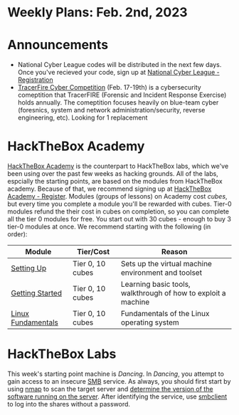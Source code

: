 # Weekly Plans: Feb. 2nd, 2023

# Announcements
- National Cyber League codes will be distributed in the next few days. Once you've recieved your code, sign up at [National Cyber League - Registration](https://cyberskyline.com/events/ncl/welcome)
- [TracerFire Cyber Competition](https://www.acsac.org/2022/workshops/tracerfire/) (Feb. 17-19th) is a cybersecurity comeptition that TracerFIRE (Forensic and 
Incident Response Exercise) holds annually. The comeptition focuses heavily on blue-team cyber (foresnics, system and network administration/security,
reverse engineering, etc). Looking for 1 replacement

# HackTheBox Academy
[HackTheBox Academy](https://academy.hackthebox.com/) is the counterpart to HackTheBox labs, which we've been using over the past few weeks as hacking grounds. 
All of the labs, espcially the starting points, are based on the modules from HackTheBox academy. Because of that, we recommend signing up at [HackTheBox Academy - Register](https://academy.hackthebox.com/register).
Modules (groups of lessons) on Academy cost *cubes*, but every time you complete a module you'll be rewarded with cubes. Tier-0 modules refund the their cost in cubes
on completion, so you can complete all the tier 0 modules for free. You start out with 30 cubes - enough to buy 3 tier-0 modules at once. We recommend starting with
the following (in order):

| Module | Tier/Cost | Reason |
| ------ | ---- | ------ |
| [Setting Up](https://academy.hackthebox.com/course/preview/setting-up) | Tier 0, 10 cubes | Sets up the virtual machine environment and toolset |
| [Getting Started](https://academy.hackthebox.com/course/preview/getting-started) | Tier 0, 10 cubes | Learning basic tools, walkthrough of how to exploit a machine |
| [Linux Fundamentals](https://academy.hackthebox.com/course/preview/linux-fundamentals) | Tier 0, 10 cubes | Fundamentals of the Linux operating system |

# HackTheBox Labs
This week's starting point machine is *Dancing*. In *Dancing*, you attempt to gain access to an insecure [SMB](https://en.wikipedia.org/wiki/Server_Message_Block) 
service. As always, you should first start by using [nmap](https://nmap.org/book/man.html#man-description) to scan the target server and [determine the version of 
the software running on the server](https://nmap.org/book/man-version-detection.html). After identifying the service, use [smbclient](https://www.samba.org/samba/docs/current/man-html/smbclient.1.html) to log into the shares without a password.

